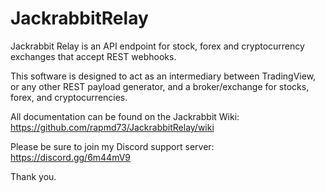 # JackrabbitRelay

Jackrabbit Relay is an API endpoint for stock, forex and cryptocurrency exchanges
that accept REST webhooks.

This software is designed to act as an intermediary between TradingView, or any
other REST payload generator, and a broker/exchange for stocks, forex, and
cryptocurrencies.

All documentation can be found on the Jackrabbit Wiki:
https://github.com/rapmd73/JackrabbitRelay/wiki

Please be sure to join my Discord support server:
https://discord.gg/6m44mV9

Thank you.
